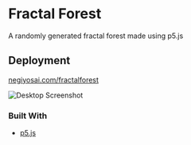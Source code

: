 # Fractal Forest

A randomly generated fractal forest made using p5.js

## Deployment 

[negiyosai.com/fractalforest](https://negiyosai.com/fractal-forest)

![Desktop Screenshot](/assets/S1.png)

### Built With

* [p5.js](https://p5js.org/)
